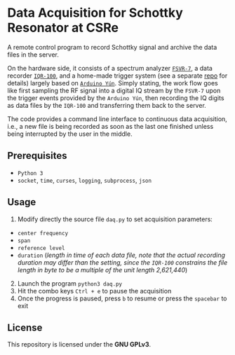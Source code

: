 # Data Acquisition for Schottky Resonator at CSRe
A remote control program to record Schottky signal and archive the data files in the server.

On the hardware side, it consists of a spectrum analyzer [`FSVR-7`](https://www.rohde-schwarz.com/us/product/fsvr-productstartpage_63493-11047.html), a data recorder [`IQR-100`](https://www.rohde-schwarz.com/us/product/iqr-productstartpage_63493-11213.html), and a home-made trigger system (see a separate [repo](https://github.com/SchottkySpectroscopyIMP/ArduinoTriggerSystem) for details) largely based on [`Arduino Yún`](https://store.arduino.cc/usa/arduino-yun).
Simply stating, the work flow goes like first sampling the RF signal into a digital IQ stream by the `FSVR-7` upon the trigger events provided by the `Arduino Yún`, then recording the IQ digits as data files by the `IQR-100` and transferring them back to the server.

The code provides a command line interface to continuous data acquisition, i.e., a new file is being recorded as soon as the last one finished unless being interrupted by the user in the middle.

## Prerequisites
 - `Python 3`
 - `socket`, `time`, `curses`, `logging`, `subprocess`, `json`

## Usage
 1. Modify directly the source file `daq.py` to set acquisition parameters:
  - `center frequency`
  - `span`
  - `reference level`
  - `duration` (_length in time of each data file, note that the actual recording duration may differ than the setting, since the `IQR-100` constrains the file length in byte to be a multiple of the unit length 2,621,440_)
 2. Launch the program `python3 daq.py`
 3. Hit the combo keys `Ctrl + e` to pause the acquisition
 4. Once the progress is paused, press `b` to resume or press the `spacebar` to exit

## License
This repository is licensed under the **GNU GPLv3**.
